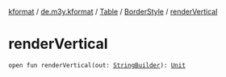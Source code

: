 [kformat](../../../index.md) / [de.m3y.kformat](../../index.md) / [Table](../index.md) / [BorderStyle](index.md) / [renderVertical](./render-vertical.md)

# renderVertical

`open fun renderVertical(out: `[`StringBuilder`](https://kotlinlang.org/api/latest/jvm/stdlib/kotlin.text/-string-builder/index.html)`): `[`Unit`](https://kotlinlang.org/api/latest/jvm/stdlib/kotlin/-unit/index.html)
